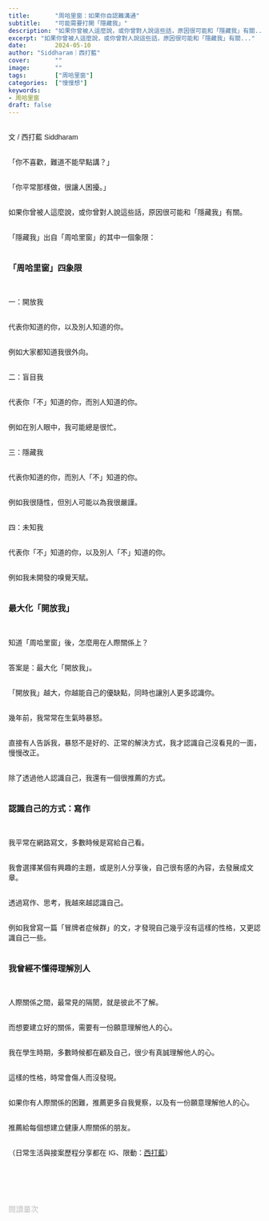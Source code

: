 ```yaml
---
title:       "周哈里窗：如果你自認難溝通"
subtitle:    "可能需要打開「隱藏我」"
description: "如果你曾被人這麼說，或你曾對人說這些話，原因很可能和「隱藏我」有關..."
excerpt: "如果你曾被人這麼說，或你曾對人說這些話，原因很可能和「隱藏我」有關..."
date:        2024-05-10
author: "Siddharam｜西打藍"
cover:       ""
image:       ""
tags:        ["周哈里窗"]
categories:  ["慢慢想"]
keywords:
- 周哈里窗
draft: false
---
```


<article style="font-family: 'Noto Sans TC', '微軟正黑體', sans-serif; font-weight: 300;">

<br>文 / 西打藍 Siddharam<br><br>

「你不喜歡，難道不能早點講？」<br><br>

「你平常那樣做，很讓人困擾。」<br><br>

如果你曾被人這麼說，或你曾對人說這些話，原因很可能和「隱藏我」有關。<br><br>

「隱藏我」出自「周哈里窗」的其中一個象限：<br><br>


 <h3 class="article-h1-color">「周哈里窗」四象限</h3><br>

一：開放我<br><br>

代表你知道的你，以及別人知道的你。<br><br>

例如大家都知道我很外向。<br><br>

二：盲目我<br><br>

代表你「不」知道的你，而別人知道的你。<br><br>

例如在別人眼中，我可能總是很忙。<br><br>

三：隱藏我<br><br>

代表你知道的你，而別人「不」知道的你。<br><br>

例如我很隨性，但別人可能以為我很嚴謹。<br><br>

四：未知我<br><br>

代表你「不」知道的你，以及別人「不」知道的你。<br><br>

例如我未開發的嗅覺天賦。<br><br>


<h3 class="article-h1-color">最大化「開放我」</h3><br>

知道「周哈里窗」後，怎麼用在人際關係上？<br><br>

答案是：最大化「開放我」。<br><br>

「開放我」越大，你越能自己的優缺點，同時也讓別人更多認識你。<br><br>

幾年前，我常常在生氣時暴怒。<br><br>

直接有人告訴我，暴怒不是好的、正常的解決方式，我才認識自己沒看見的一面，慢慢改正。<br><br>

除了透過他人認識自己，我還有一個很推薦的方式。<br><br>


<h3 class="article-h1-color">認識自己的方式：寫作</h3><br>

我平常在網路寫文，多數時候是寫給自己看。<br><br>

我會選擇某個有興趣的主題，或是別人分享後，自己很有感的內容，去發展成文章。<br><br>

透過寫作、思考，我越來越認識自己。<br><br>

例如我曾寫一篇「冒牌者症候群」的文，才發現自己幾乎沒有這樣的性格，又更認識自己一些。<br><br>


<h3 class="article-h1-color">我曾經不懂得理解別人</h3><br>

人際關係之間，最常見的隔閡，就是彼此不了解。<br><br>

而想要建立好的關係，需要有一份願意理解他人的心。<br><br>

我在學生時期，多數時候都在顧及自己，很少有真誠理解他人的心。<br><br>

這樣的性格，時常會傷人而沒發現。<br><br>

如果你有人際關係的困難，推薦更多自我覺察，以及有一份願意理解他人的心。<br><br>

推薦給每個想建立健康人際關係的朋友。<br><br>



<!-- 
<!-- 案例 > 證明案例 > 壞處 > 怎麼改變（列步驟） > 結語總結金句 -->


（日常生活與接案歷程分享都在 IG、限動：<a href="https://www.instagram.com/sidd.blue/" target="_blank">西打藍</a>）<br><br>

<!-- <h3 class="article-h1-color"></h3><br> -->





<br><br><br>

</article>

<div style="color: #bfbfbf; font-size: 15px;" id="busuanzi_container_page_pv">
  閱讀量<span id="busuanzi_value_page_pv"></span>次
</div>

<script src="../../js/post.js"></script>
